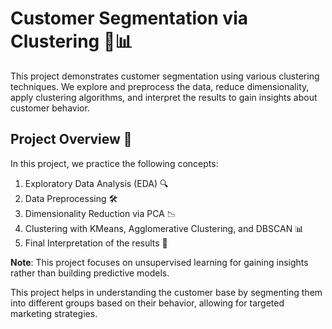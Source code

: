# Customer Segmentation via Clustering 🛒📊

This project demonstrates customer segmentation using various clustering techniques. We explore and preprocess the data, reduce dimensionality, apply clustering algorithms, and interpret the results to gain insights about customer behavior.

## Project Overview 🚀

In this project, we practice the following concepts:
1. Exploratory Data Analysis (EDA) 🔍
2. Data Preprocessing 🛠️
3. Dimensionality Reduction via PCA 📉
4. Clustering with KMeans, Agglomerative Clustering, and DBSCAN 📊
5. Final Interpretation of the results 📝

**Note**: This project focuses on unsupervised learning for gaining insights rather than building predictive models.

This project helps in understanding the customer base by segmenting them into different groups based on their behavior, allowing for targeted marketing strategies.
